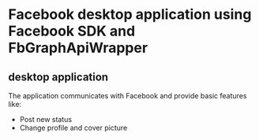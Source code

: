 # Facebook desktop application using Facebook SDK and FbGraphApiWrapper

## desktop application
The application communicates with Facebook and provide basic features like:
<ul>
  <li>Post new status</li>
  <li>Change profile and cover picture</li>




